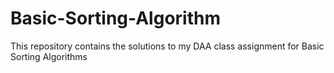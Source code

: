 # Basic-Sorting-Algorithm
 This repository contains the solutions to my DAA class assignment for Basic Sorting Algorithms
